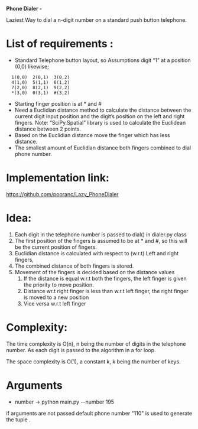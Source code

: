 **Phone Dialer -**

Laziest Way to dial a n-digit number on a standard push button telephone.

# List of requirements :
- Standard Telephone button layout, so Assumptions digit “1” at a position (0,0) likewise; 

```
  1(0,0)  2(0,1)  3(0,2)
  4(1,0)  5(1,1)  6(1,2)
  7(2,0)  8(2,1)  9(2,2)
  *(3,0)  0(3,1)  #(3,2)
```


- Starting finger position is at * and #
- Need a Euclidian distance method to calculate the distance between the current digit input position and the digit’s position on the     left and right fingers. Note: “SciPy.Spatial” library is used to calculate the Euclidean distance between 2 points.
- Based on the Euclidian distance move the finger which has less distance.
- The smallest amount of Euclidian distance both fingers combined to dial phone number. 
 

# Implementation link: 

https://github.com/pooranc/Lazy_PhoneDialer 

# Idea:

1. Each digit in the telephone number is passed to dial() in dialer.py class
2. The first position of the fingers is assumed to be at * and #, so this will be the current position of fingers. 
3. Euclidian distance is calculated with respect to (w.r.t) Left and right fingers,
4. The combined distance of both fingers is stored.
5. Movement of the fingers is decided based on the distance values
    1.	If the distance is equal w.r.t both the fingers, the left finger is given the priority to move position.
    2.	Distance wr.t right finger is less than w.r.t left finger, the right finger is moved to a new position
    3.	Vice versa w.r.t left finger

# Complexity: 

The time complexity is O(n), n being the number of digits in the telephone number. As each digit is passed to the algorithm in a for loop.

The space complexity is O(1), a constant k, k being the number of keys.

# Arguments

 - number -> python main.py --number 195
 
 if arguments are not passed default phone number "110" is used to generate the tuple .
